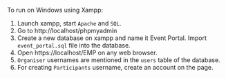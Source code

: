 To run on Windows using Xampp:  
1. Launch xampp, start `Apache` and `SQL`.  
2. Go to http://localhost/phpmyadmin
3. Create a new database on xampp and name it Event Portal. Import `event_portal.sql` file into the database.  
4. Open https://localhost/EMP on any web browser.  
5. `Organiser` usernames are mentioned in the `users` table of the database.  
6. For creating `Participants` username, create an account on the page.

